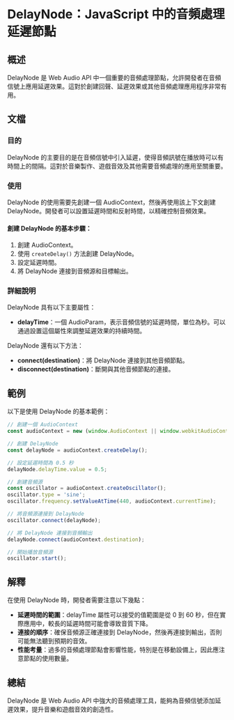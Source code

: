 <!--
Meta Description: # DelayNode：JavaScript 中的音頻處理延遲節點 ## 概述 DelayNode 是 Web Audio API 中一個重要的音頻處理節點，允許開發者在音頻信號上應用延遲效果。這對於創建回聲、延遲效果或其他音頻處理應用程序非常有用。 ## 文檔 ### 目的 DelayNode 的...
Meta Keywords: delaynode, audiocontext, oscillator, delaytime, connect
-->

# DelayNode：JavaScript 中的音頻處理延遲節點

## 概述
DelayNode 是 Web Audio API 中一個重要的音頻處理節點，允許開發者在音頻信號上應用延遲效果。這對於創建回聲、延遲效果或其他音頻處理應用程序非常有用。

## 文檔
### 目的
DelayNode 的主要目的是在音頻信號中引入延遲，使得音頻訊號在播放時可以有時間上的間隔。這對於音樂製作、遊戲音效及其他需要音頻處理的應用至關重要。

### 使用
DelayNode 的使用需要先創建一個 AudioContext，然後再使用該上下文創建 DelayNode。開發者可以設置延遲時間和反射時間，以精確控制音頻效果。

#### 創建 DelayNode 的基本步驟：
1. 創建 AudioContext。
2. 使用 `createDelay()` 方法創建 DelayNode。
3. 設定延遲時間。
4. 將 DelayNode 連接到音頻源和目標輸出。

### 詳細說明
DelayNode 具有以下主要屬性：
- **delayTime**：一個 AudioParam，表示音頻信號的延遲時間，單位為秒。可以通過設置這個屬性來調整延遲效果的持續時間。

DelayNode 還有以下方法：
- **connect(destination)**：將 DelayNode 連接到其他音頻節點。
- **disconnect(destination)**：斷開與其他音頻節點的連接。

## 範例
以下是使用 DelayNode 的基本範例：

```javascript
// 創建一個 AudioContext
const audioContext = new (window.AudioContext || window.webkitAudioContext)();

// 創建 DelayNode
const delayNode = audioContext.createDelay();

// 設定延遲時間為 0.5 秒
delayNode.delayTime.value = 0.5;

// 創建音頻源
const oscillator = audioContext.createOscillator();
oscillator.type = 'sine';
oscillator.frequency.setValueAtTime(440, audioContext.currentTime);

// 將音頻源連接到 DelayNode
oscillator.connect(delayNode);

// 將 DelayNode 連接到音頻輸出
delayNode.connect(audioContext.destination);

// 開始播放音頻源
oscillator.start();
```

## 解釋
在使用 DelayNode 時，開發者需要注意以下幾點：
- **延遲時間的範圍**：delayTime 屬性可以接受的值範圍是從 0 到 60 秒，但在實際應用中，較長的延遲時間可能會導致音質下降。
- **連接的順序**：確保音頻源正確連接到 DelayNode，然後再連接到輸出，否則可能無法聽到預期的音效。
- **性能考量**：過多的音頻處理節點會影響性能，特別是在移動設備上，因此應注意節點的使用數量。

## 總結
DelayNode 是 Web Audio API 中強大的音頻處理工具，能夠為音頻信號添加延遲效果，提升音樂和遊戲音效的創造性。